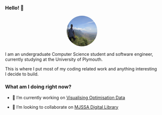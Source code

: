 ### Hello! 👋

<p align="center">
  <img style="border-radius: 50%;" width="100" height="100" src="image.jpg" />
</p>

I am an undergraduate Computer Science student and software engineer, currently studying at the University of Plymouth.

This is where I put most of my coding related work and anything interesting I decide to build.

### What am I doing right now?

- 🔭 I’m currently working on [Visualising Optimisation Data](https://github.com/GoelBiju/Visualising-Optimisation-Data)

- 👯 I’m looking to collaborate on [MJSSA Digital Library](https://github.com/MJSSA/digital-library-mobile)

<!--
**GoelBiju/goelbiju** is a ✨ _special_ ✨ repository because its `README.md` (this file) appears on your GitHub profile.

Here are some ideas to get you started:

- 🔭 I’m currently working on ...
- 🌱 I’m currently learning ...
- 👯 I’m looking to collaborate on ...
- 🤔 I’m looking for help with ...
- 💬 Ask me about ...
- 📫 How to reach me: ...
- 😄 Pronouns: ...
- ⚡ Fun fact: ...
-->
